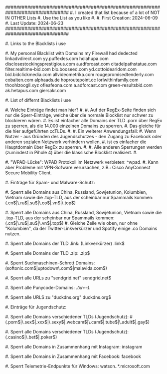###############################################################################
#.         I created that list because of a lot of NOT IN OTHER Lists
#.         Use the List as you like
#.
#.        First Creation:  2024-06-09
#.        Last Update:    2024-06-23
###############################################################################

#. Links to the Blacklists i use

#. My personal Blacklist with Domains my Firewall had dedected
linkadvdirect.com
yy.puffexles.com
holahupa.com
disclosestockingsprestigious.com
a.adforcast.com
citadelpathstatue.com
filter.realtime-bid.com
blo.booseed.com
yd.cottoidearldom.com
bid.bidclickmedia.com
allvideometrika.com
rougepromisedtenderly.com
cobalten.com
alphaads.de
hoproutepoint.cc
lorlwithinfamlly.com
thoohlzoogll.xyz
ofleafeona.com
a.adforcast.com
green-resultsbid.com
ak.hetapus.com
giersakr.com



#. List of differnt Blacklists i use



#. Welche Einträge findet man hier?
#.
#. Auf der RegEx-Seite finden sich nur die Sperr-Einträge, welche über die normale Blocklist nur schwer zu blockieren wären.
#. Es ist einfacher alle Domains der TLD .porn über RegEx zu sperren, als die 14.000 einzelnen Domains zu sperren. 
#. Das gleiche für die hier aufgeführten ccTLDs.
#.
#. Ein weiterer Anwendungsfall:
#. Wenn Nutzer - aus Gründen des Jugendschutzes - den Zugang zu Facebook oder anderen sozialen Netzwerk verhindern wollen, 
#. ist es einfacher die Hauptdomain über RegEx zu sperren.
#.
#. Alle anderen Sperrungen werden (zumindest in Pihole 4) über die klassische Blocklist realisiert.
#.

#. "WPAD-Lücke": WPAD Protokoll im Netzwerk verbieten:
^wpad\.
#. Kann aber Probleme mit VPN-Sofware verursachen, z.B.: Cisco AnyConnect Secure Mobility Client.

#. Einträge für Spam- und Malware-Schutz:

#. Sperrt alle Domains aus China, Russland, Sowjetunion, Kolumbien, Vietnam sowie die .top-TLD, aus der scheinbar nur Spammails kommen:
(\.cn$|\.ru$|\.su$|\.co$|\.vn$|\.top$)

#. Sperrt alle Domains aus China, Russland, Sowjetunion, Vietnam sowie die .top-TLD, aus der scheinbar nur Spammails kommen:
(\.cn$|\.ru$|\.su$|\.vn$|\.top$)
#. Gleiche Zeile wie oben, nur ohne "Kolumbien", da der Twitter-Linkverkürzer und Spotify einige .co Domains nutzen.

#. Sperrt alle Domains der TLD .link: (Linkverkürzer)
\.link$

#. Sperrt alle Domains der TLD .zip:
\.zip$

#. Sperrt Suchmaschinen-Schrott Domains:
(softonic\.com$|uptodown\.com$|malavida\.com$)

#. Sperrt alle URLs zu "sendgrid.net"
sendgrid\.net$

#. Sperrt alle Punycode-Domains:
.*(xn--).*

#. Sperrt alle URLS zu "duckdns.org"
duckdns\.org$

#. Einträge für Jugendschutz:

#. Sperrt alle Domains verschiedener TLDs (Jugendschutz):
#(\.porn$|\.sex$|\.xxx$|\.sexy$|\.webcam$|\.cam$|\.tube$|\.adult$|\.gay$)

#. Sperrt alle Domains verschiedener TLDs (Jugendschutz):
(\.casino$|\.bet$|\.poker$)

#. Sperrt alle Domains in Zusammenhang mit Instagram:
instagram

#. Sperrt alle Domains in Zusammenhang mit Facebook:
facebook

#. Sperrt Telemetrie-Endpunkte für Windows:
watson\..*\.microsoft\.com
